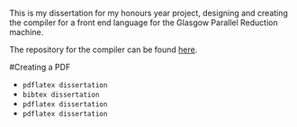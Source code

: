 This is my dissertation for my honours year project, designing and creating the compiler for
a front end language for the Glasgow Parallel Reduction machine.

The repository for the compiler can be found [here](https://github.com/RossMeikleham/GPC).

#Creating a PDF
- `pdflatex dissertation`
- `bibtex dissertation`
- `pdflatex dissertation`
- `pdflatex dissertation`
